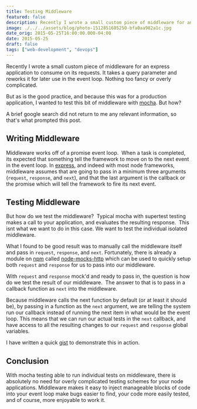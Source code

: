 ```yaml
---
title: Testing Middleware
featured: false
description: Recently I wrote a small custom piece of middleware for an express applicationto consume on its requests. It takes a query parameter and reworks it for lateruse in the event loop. Nothing too fancy or overly complicated.But as is the good practice, and because this was for a production application,I wanted to test this bit of middleware with mocha . Buthow?A brief google search did not return to me any relevant information, so that'swhat prompted this post.Writing
image: ./../../assets/blog/photo-1512851685250-bfa0aa982a1c.jpg
date_orig: 2015-05-25T16:00:00.000-04:00
date: 2015-05-25
draft: false
tags: ["web-development", "devops"]
---
```


Recently I wrote a small custom piece of middleware for an express application to consume on its requests. It takes a query parameter and reworks it for later use in the event loop. Nothing too fancy or overly complicated.

But as is the good practice, and because this was for a production application, I wanted to test this bit of middleware with [mocha](https://mochajs.org/). But how?

A brief google search did not return to me any relevant information, so that's what prompted this post.

## Writing Middleware

Middleware works off of a promise event loop.  When a task is completed, its expected that something tell the framework to move on to the next event in the event loop. In [express](https://expressjs.com/), and indeed with most node frameworks, middleware assumes that are going to pass in a minimum three arguments (`request`, `response`, and `next`), and that the last argument is the callback or the promise which will tell the framework to fire its next event.

## Testing Middleware

But how do we test the middleware?  Typical mocha with supertest testing makes a call to your application, and evaluates the resulting response.  This isnt what we want to do in this case. We want to test the individual isolated middleware.

What I found to be good result was to manually call the middleware itself and pass in `request`, `response`, and `next`. Fortunately, there is already a module on [npm](https://www.npmjs.com/) called [node-mocks-http](https://www.npmjs.com/package/node-mocks-http) which can be used to quickly setup both `request` and `response` for us to pass into our middleware.

With `request` and `response` mock'd and ready to pass in, the question is how do we test the result of our middleware.  The answer to that is to pass in a callback function as `next` into the middleware.

Because middleware calls the next function by default (or at least it should be), by passing in a function as the `next` argument, we are telling the system run our callback instead of running the next item in what would be the event loop. This means that we can run our actual tests in the `next` callback, and have access to all the resulting changes to our `request` and `response` global variables.

I have written a quick [gist](https://gist.github.com/liaodrake/c91e6108cb7df48ba506) to demonstrate this in action.

## Conclusion

With mocha testing able to run individual tests on middleware, there is absolutely no need for overly complicated testing schemes for your node applications. Middleware makes it easy to inject manageable blocks of code into your event loop make bugs easier to find, your code more easily tested, and of course, more enjoyable to work it.
